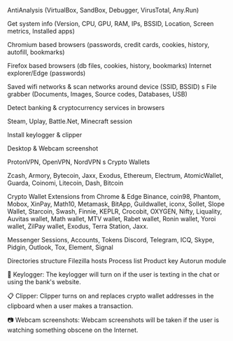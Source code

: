  AntiAnalysis 
 (VirtualBox, SandBox, Debugger, VirusTotal, Any.Run)

Get system info (Version, 
CPU, GPU, RAM, IPs, BSSID, Location, Screen metrics, Installed apps)
 
 Chromium based browsers
 (passwords, credit cards, cookies, history, autofill, bookmarks)

Firefox based browsers 
(db files, cookies, history, bookmarks) Internet explorer/Edge (passwords)
 
 Saved wifi networks & scan networks around device (SSID, BSSID)
 s
 File grabber (Documents, Images, Source codes, Databases, USB)

Detect banking & cryptocurrency services in browsers

Steam, Uplay, Battle.Net, Minecraft session
 
 Install keylogger & clipper

Desktop & Webcam screenshot

ProtonVPN, OpenVPN, NordVPN
 s
 Crypto Wallets

Zcash, Armory, Bytecoin, Jaxx, Exodus, Ethereum, Electrum, AtomicWallet, Guarda, Coinomi, Litecoin, Dash, Bitcoin

 Crypto Wallet Extensions from Chrome & Edge
Binance, coin98, Phantom, Mobox, XinPay, Math10, Metamask, BitApp, Guildwallet, iconx, Sollet, Slope Wallet, Starcoin, Swash, Finnie, KEPLR, Crocobit, OXYGEN, Nifty, Liquality, Auvitas wallet, Math wallet, MTV wallet, Rabet wallet, Ronin wallet, Yoroi wallet, ZilPay wallet, Exodus, Terra Station, Jaxx.

 Messenger Sessions, Accounts, Tokens
Discord, Telegram, ICQ, Skype, Pidgin, Outlook, Tox, Element, Signal
 
 Directories structure
 Filezilla hosts
 Process list
 Product key
 Autorun module
 
 🎹 Keylogger:
The keylogger will turn on if the user is texting in the chat or using the bank's website.

📋 Clipper:
Clipper turns on and replaces crypto wallet addresses in the clipboard when a user makes a transaction.

📷 Webcam screenshots:
Webcam screenshots will be taken if the user is watching something obscene on the Internet.
